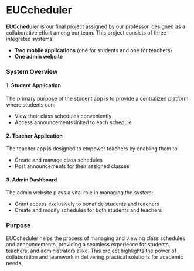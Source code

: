 # EUCcheduler  

**EUCcheduler** is our final project assigned by our professor, designed as a collaborative effort among our team. This project consists of three integrated systems:  
- **Two mobile applications** (one for students and one for teachers)  
- **One admin website**  

### System Overview  

#### 1. **Student Application**  
The primary purpose of the student app is to provide a centralized platform where students can:  
- View their class schedules conveniently  
- Access announcements linked to each schedule  

#### 2. **Teacher Application**  
The teacher app is designed to empower teachers by enabling them to:  
- Create and manage class schedules  
- Post announcements for their assigned classes  

#### 3. **Admin Dashboard**  
The admin website plays a vital role in managing the system:  
- Grant access exclusively to bonafide students and teachers  
- Create and modify schedules for both students and teachers  

### Purpose  
EUCcheduler helps the process of managing and viewing class schedules and announcements, providing a seamless experience for students, teachers, and administrators alike. This project highlights the power of collaboration and teamwork in delivering practical solutions for academic needs.